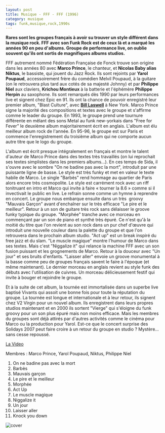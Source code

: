 ```yaml
---
layout: post
title: Musique - FFF - FFF (1996)
category: musique
tags: funk,musique,rock,1990s
---
```


**Rares sont les groupes français à avoir su trouver un style différent dans la musique rock. FFF avec son Funk Rock est de ceux là et a marqué les années 90 en peu d'albums. Groupe de performance live, on oublie souvent qu'ils ont sortis de magnifiques albums studios.**

FFF autrement nommé Fédération Française de Fonck trouve son origine dans les années 80 avec **Marco Prince**, le chanteur, et **Nicolas Baby alias Niktus**, le bassiste, qui jouent du Jazz Rock. Ils sont rejoints par **Yarol Poupaud**, accessoirement frère du comédien Melvil Poupaud, à la guitare (on le retrouvera plus tard aux cotés de sa majesté Johnny) et par **Philippe Niel** aux claviers, **Krichou Montieux** à la batterie et l'éphémère **Philippe Herpin** au saxophone. Ils sont remarqués dès 1990 par leurs performances live et signent chez Epic en 91. Ils ont la chance de pouvoir enregistré leur premier album, "Blast Culture", avec <a href="https://fr.wikipedia.org/wiki/Bill_Laswell">**Bill Laswell**</a> à New York. Marco Prince signe la majorité des compositions et textes avec le groupe et s'affirme comme le leader du groupe. En 1993, le groupe prend une tournure différente en mêlant des sons Metal au funk new-yorkais dans "Free for Fever" le deuxième album majoritairement écrit en anglais. L'album est élu meilleur album rock de l'année. En 95-96, le groupe est sur Paris et commence l'enregistrement du troisième album qui ne comporte aucun autre titre que le logo du groupe.

L'album est écrit presque intégralement en français et montre le talent d'auteur de Marco Prince dans des textes très travaillés (on lui reprochait ses textes simplistes dans les premiers albums...). En ces temps de Sida, il s'ouvre avec le sombre "On ne badine pas avec la mort", introduit par une puissante ligne de basse. Le style est très funky et met en valeur le texte habile de Marco. Le single "Barbès" rend hommage au quartier de Paris alors encore très cosmopolite. Le style est carrément rock avec un riff tonitruant en intro et Marco qui invite à faire « tourner la 8.6 » comme si il invectivait le public en live. Le refrain sonne comme un hymne à reprendre en concert. Le groupe nous embarque ensuite dans un très  groovy "Mauvais Garçon" avant d'enchaîner sur le très efficace "Le pire et le meilleur". Retour à un son de guitare très rock sans délaisser le groove funky typique du groupe. "Morphée" tranche avec ce morceau en commençant par un son de piano et synthé très épuré. Ce n'est qu'à la moitié du titre que l'on revient au son rock dans un pur chef d'œuvre qui introduit une nouvelle couleur dans la palette du groupe et que l'on retrouvera dans le prochain album studio. "Act up" est un break inspiré du free jazz et du slam. "Le muscle magique" montre l'humour de Marco dans ses textes. Mais c'est "Niggalize it" qui relance la machine FFF avec un son fusion puissant et les grognements de Marco. Retour à la douceur avec "Un jour" et ses bruits d'enfants. "Laisser aller" envoie un groove monumental à la basse comme peu de groupes français savent le faire à l'époque (et même maintenant). Le dernier morceau en anglais revient au style funk des débuts avec l'utilisation de cuivres. Un morceau délicieusement festif qui invite à bouger et rejoindre le groupe.

Et à la suite de cet album, la tournée est immortalisée dans un superbe live baptisé Vivants qui assoit une bonne fois pour toute la réputation du groupe. La tournée est longue et internationale et à leur retour, ils signent chez V2 Virgin pour un nouvel album. Ils enregistrent dans leurs propres studios maintenant et en 2000 ils sortent "Vierge" qui s'éloigne du funk groovy pour un son plus épuré mais non moins efficace. Mais les membres du groupes sont déjà attirés par d'autres activités comme le cinéma pour Marco ou la production pour Yarol. Est-ce que le concert surprise des Solidays 2007 peut faire croire à un retour du groupe en studio ? Mystère… sans cesse repoussé.

[La Video](https://www.youtube.com/watch?v=vlyk0KToHWg)

Membres : Marco Prince, Yarol Poupaud, Niktus, Philippe Niel

1. On ne badine pas avec la mort 
2. Barbès 
3. Mauvais garçon 
4. Le pire et le meilleur 
5. Morphée 
6. Act Up 
7. Le muscle magique 
8. Niggalize it 
9. Un jour 
10. Laisser aller 
11. Knock you down

![cover](https://cheziceman.files.wordpress.com/2014/11/fff.jpg)


